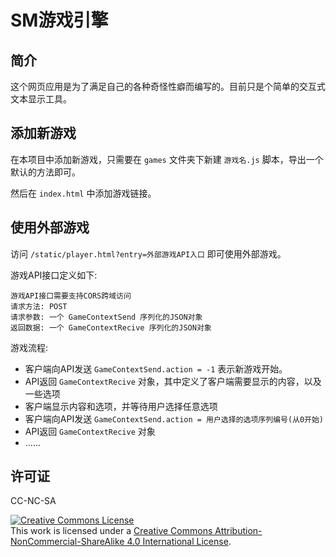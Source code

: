 # SM游戏引擎

## 简介

这个网页应用是为了满足自己的各种奇怪性癖而编写的。目前只是个简单的交互式文本显示工具。

## 添加新游戏

在本项目中添加新游戏，只需要在 `games` 文件夹下新建 `游戏名.js` 脚本，导出一个默认的方法即可。

然后在 `index.html` 中添加游戏链接。

## 使用外部游戏

访问 `/static/player.html?entry=外部游戏API入口` 即可使用外部游戏。

游戏API接口定义如下:

```text
游戏API接口需要支持CORS跨域访问
请求方法: POST
请求参数: 一个 GameContextSend 序列化的JSON对象
返回数据: 一个 GameContextRecive 序列化的JSON对象
```

游戏流程:

* 客户端向API发送 `GameContextSend.action = -1` 表示新游戏开始。
* API返回 `GameContextRecive` 对象，其中定义了客户端需要显示的内容，以及一些选项
* 客户端显示内容和选项，并等待用户选择任意选项
* 客户端向API发送 `GameContextSend.action = 用户选择的选项序列编号(从0开始)`
* API返回 `GameContextRecive` 对象
* ......

## 许可证

CC-NC-SA

<a rel="license" href="http://creativecommons.org/licenses/by-nc-sa/4.0/"><img alt="Creative Commons License" style="border-width:0" src="https://i.creativecommons.org/l/by-nc-sa/4.0/88x31.png" /></a><br />This work is licensed under a <a rel="license" href="http://creativecommons.org/licenses/by-nc-sa/4.0/">Creative Commons Attribution-NonCommercial-ShareAlike 4.0 International License</a>.
